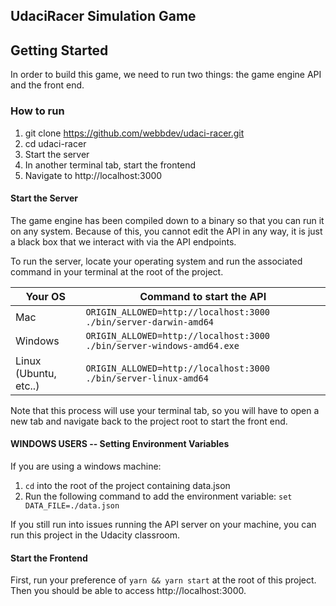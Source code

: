 ## UdaciRacer Simulation Game

## Getting Started

In order to build this game, we need to run two things: the game engine API and the front end.

### How to run

1. git clone https://github.com/webbdev/udaci-racer.git
2. cd udaci-racer
3. Start the server
4. In another terminal tab, start the frontend
5. Navigate to http://localhost:3000

#### Start the Server

The game engine has been compiled down to a binary so that you can run it on any system. Because of this, you cannot edit the API in any way, it is just a black box that we interact with via the API endpoints.

To run the server, locate your operating system and run the associated command in your terminal at the root of the project.

| Your OS               | Command to start the API                                  |
| --------------------- | --------------------------------------------------------- |
| Mac                   | `ORIGIN_ALLOWED=http://localhost:3000 ./bin/server-darwin-amd64`   |
| Windows               | `ORIGIN_ALLOWED=http://localhost:3000 ./bin/server-windows-amd64.exe`   |
| Linux (Ubuntu, etc..) | `ORIGIN_ALLOWED=http://localhost:3000 ./bin/server-linux-amd64` |

Note that this process will use your terminal tab, so you will have to open a new tab and navigate back to the project root to start the front end.

#### WINDOWS USERS -- Setting Environment Variables
If you are using a windows machine:
1. `cd` into the root of the project containing data.json 
2. Run the following command to add the environment variable:
```set DATA_FILE=./data.json```

If you still run into issues running the API server on your machine, you can run this project in the Udacity classroom.


#### Start the Frontend

First, run your preference of `yarn && yarn start` at the root of this project. Then you should be able to access http://localhost:3000.
